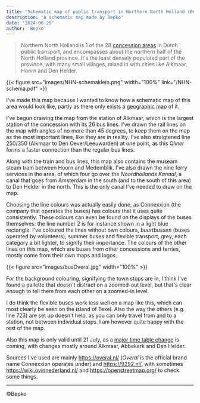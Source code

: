 ```yaml
--- 
title: 'Schematic map of public transport in Northern North Holland (Bepko)'
description: 'A schematic map made by Bepko'
date: '2024-06-29'
author: 'Bepko'
---
```


> Northern North Holland is 1 of the 28 [concession areas](https://wiki.ovinnederland.nl/wiki/Concessiekaart) in Dutch public transport, and encompasses about the northern half of the North Holland province. It's the least densely populated part of the province, with many small villages, mixed in with cities like Alkmaar, Hoorn and Den Helder.

{{< figure src="images/NHN-schemaklein.png" width="100%" link="/NHN-schema.pdf" >}}

I've made this map because I wanted to know how a schematic map of this area would look like, partly as there only exists a [geographic map](https://www.overal.nl/nl/onze-routes/dienstregeling-en-halte-informatie/lijnennetkaarten-en-lijnfolders) of it.

I've begun drawing the map from the station of Alkmaar, which is the largest station of the concession with its 26 bus lines. I've drawn the rail lines on the map with angles of no more than 45 degrees, to keep them on the map as the most important lines, like they are in reality. I've also straigtened line 250/350 (Alkmaar to Den Oever/Leeuwarden) at one point, as this *Qliner* forms a faster connection than the regular bus lines.

Along with the train and bus lines, this map also contains the museam steam tram between Hoorn and Medemblik. I've also drawn the nine ferry services in the area, of which four go over the *Noordhollands Kanaal*, a canal that goes from Amsterdam in the south (and to the south of this area) to Den Helder in the north. This is the only canal I've needed to draw on the map.

Choosing the line colours was actually easily done, as Connexxion (the company that operates the buses) has colours that it uses quite consistently. These colours can even be found on the displays of the buses themselves: the line number 2 is for instance shown in a light blue rectangle. I've coloured the lines without own colours, *buurtbussen* (buses operated by volunteers), summer buses and flexible transport, grey, each category a bit lighter, to signify their importance. The colours of the other lines on this map, which are buses from other concessions and ferries, mostly come from their own maps and logos.

{{< figure src="images/busOveral.jpg" width="100%" >}}

For the background colouring, signifying the town stops are in, I think I've found a pallette that doesn't distract on a zoomed-out level, but that's clear enough to tell them from each other on a zoomed-in level.

I do think the flexible buses work less well on a map like this, which can most clearly be seen on the island of Texel. Also the way the others (e.g. line 723) are set up doesn't help, as you can only travel from and to a station, not between individual stops. I am however quite happy with the rest of the map.

Also this map is only valid until 21 July, as a [major time table change](https://www.overal.nl/nl/nieuws/nieuwe-dienstregeling-noord-holland-noord-2024) is coming, with changes mostly around Alkmaar, Abbekerk and Den Helder.

Sources I've used are mainly https://overal.nl/ (*Overal* is the official brand name Connexxion operates under) and https://9292.nl/, with sometimes https://wiki.ovinnederland.nl/ and https://openstreetmap.org/ to check some things.

<hr>

©Bepko